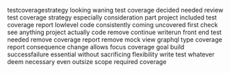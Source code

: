 testcoveragestrategy looking waning test coverage decided needed review test coverage strategy especially consideration part project included test coverage report lowlevel code consistently coming uncovered first check see anything project actually code remove continue writerun front end test needed remove coverage report remove mock view graphql type coverage report consequence change allows focus coverage goal build successfailure essential without sacrificing flexibility write test whatever deem necessary even outsize scope required coverage